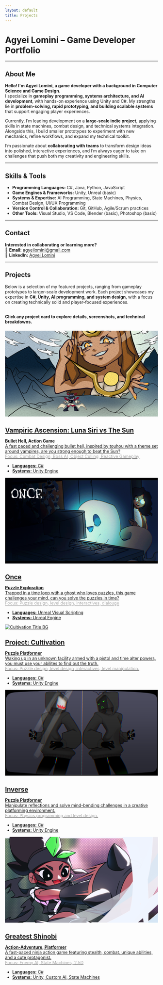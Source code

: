 ```yaml
---
layout: default
title: Projects
---
```


# Agyei Lomini – Game Developer Portfolio

---

## About Me

**Hello! I'm Agyei Lomini, a game developer with a background in Computer Science and Game Design.**  
I specialize in **gameplay programming, systems architecture, and AI development**, with hands-on experience using Unity and C#. My strengths lie in **problem-solving, rapid prototyping, and building scalable systems** that support engaging player experiences.  

Currently, I’m leading development on a **large-scale indie project**, applying skills in state machines, combat design, and technical systems integration. Alongside this, I build smaller prototypes to experiment with new mechanics, refine workflows, and expand my technical toolkit.  

I’m passionate about **collaborating with teams** to transform design ideas into polished, interactive experiences, and I’m always eager to take on challenges that push both my creativity and engineering skills.

---

## Skills & Tools

- **Programming Languages:** C#, Java, Python, JavaScript  
- **Game Engines & Frameworks:** Unity, Unreal (basic)  
- **Systems & Expertise:** AI Programming, State Machines, Physics, Combat Design, UI/UX Programming  
- **Version Control & Collaboration:** Git, GitHub, Agile/Scrum practices  
- **Other Tools:** Visual Studio, VS Code, Blender (basic), Photoshop (basic)

---

## Contact

**Interested in collaborating or learning more?**  
📧 <strong>Email:</strong> <a href="mailto:agyeilomini@gmail.com">agyeilomini@gmail.com</a>  
💼 <strong>LinkedIn:</strong> <a href="https://www.linkedin.com/in/agyei-lomini-067340266/">Agyei Lomini</a>

---

## Projects

<div style="margin-bottom: 1.5em;">
Below is a selection of my featured projects, ranging from gameplay prototypes to larger-scale development work. Each project showcases my expertise in <strong>C#, Unity, AI programming, and system design</strong>, with a focus on creating technically solid and player-focused experiences.<br><br>

<strong>Click any project card to explore details, screenshots, and technical breakdowns.</strong>
</div>

<div class="projects-grid">

<a href="/vamphell/" class="project-card-link">
    <div class="project-card">
      <img src="/assets/images/vamphell/title.png" alt="Vampiric Ascension Title BG">
      <h2 style="margin-bottom: 0.5em;">Vampiric Ascension: Luna Siri vs The Sun</h2>
      <p>
        <span style="font-weight: bold; color: var(--accent-cyan);">Bullet Hell, Action Game</span><br>
        A fast paced and challenging bullet hell, inspired by touhou with a theme set around vampires, are you strong enough to beat the Sun?<br>
        <span style="color: #aaa;">Focus: Combat Design, Boss AI, Object Culling, Reactive Gameplay</span>
      </p>
      <ul>
        <li><strong>Languages:</strong> C#</li>
        <li><strong>Systems:</strong> Unity Engine</li>
      </ul>
    </div>
  </a>


<a href="/onceunreal/" class="project-card-link">
    <div class="project-card">
      <img src="/assets/images/onceunreal/title.png" alt="Once Title BG">
      <h2 style="margin-bottom: 0.5em;">Once</h2>
      <p>
        <span style="font-weight: bold; color: var(--accent-cyan);">Puzzle Exploration</span><br>
        Trapped in a time loop wtih a ghost who loves puzzles, this game challenges your mind, can you solve the puzzles in time?<br>
        <span style="color: #aaa;">Focus: Puzzle design, level design, interactives, dialouge</span>
      </p>
      <ul>
        <li><strong>Languages:</strong> Unreal Visual Scripting</li>
        <li><strong>Systems:</strong> Unreal Engine</li>
      </ul>
    </div>
  </a>



  <a href="/cultivation/" class="project-card-link">
    <div class="project-card">
      <img src="/assets/images/cultivate/title.png" alt="Cultivation Title BG">
      <h2 style="margin-bottom: 0.5em;">Project: Cultivation</h2>
      <p>
        <span style="font-weight: bold; color: var(--accent-cyan);">Puzzle Platformer</span><br>
        Waking up in an unknown facility armed with a pistol and time alter powers, you must use your abilites to find out the truth.<br>
        <span style="color: #aaa;">Focus: Puzzle design, level design, interactives, level manipulation.</span>
      </p>
      <ul>
        <li><strong>Languages:</strong> C#</li>
        <li><strong>Systems:</strong> Unity Engine</li>
      </ul>
    </div>
  </a>

  <a href="/inverse/" class="project-card-link">
    <div class="project-card">
      <img src="/assets/images/inverse/title.png" alt="Inverse Title BG">
      <h2 style="margin-bottom: 0.5em;">Inverse</h2>
      <p>
        <span style="font-weight: bold; color: var(--accent-cyan);">Puzzle Platformer</span><br>
        Manipulate reflections and solve mind-bending challenges in a creative platforming environment.<br>
        <span style="color: #aaa;">Focus: Physics programming and level design.</span>
      </p>
      <ul>
        <li><strong>Languages:</strong> C#</li>
        <li><strong>Systems:</strong> Unity Engine</li>
      </ul>
    </div>
  </a>


<a href="/greatest-shinobi/" class="project-card-link">
    <div class="project-card">
      <img src="/assets/images/gshinobi/title.png" alt="Greatest Shinobi Title BG">
      <h2 style="margin-bottom: 0.5em;">Greatest Shinobi</h2>
      <p>
        <span style="font-weight: bold; color: var(--accent-cyan);">Action-Adventure, Platformer</span><br>
        A fast-paced ninja action game featuring stealth, combat, unique abilities, and a cute protagonist.<br>
        <span style="color: #aaa;">Focus: Enemy AI, State Machines, 2.5D</span>
      </p>
      <ul>
        <li><strong>Languages:</strong> C#</li>
        <li><strong>Systems:</strong> Unity, Custom AI, State Machines</li>
      </ul>
    </div>
  </a>

 

</div>

